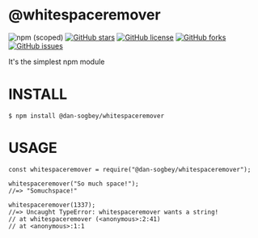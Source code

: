 # @whitespaceremover

![npm (scoped)](https://img.shields.io/npm/v/@dan-sogbey/whitespaceremover)
[![GitHub stars](https://img.shields.io/github/stars/Daniel-Sogbey/whitespaceremover)](https://github.com/Daniel-Sogbey/whitespaceremover/stargazers)
[![GitHub license](https://img.shields.io/github/license/Daniel-Sogbey/whitespaceremover)](https://github.com/Daniel-Sogbey/whitespaceremover)
[![GitHub forks](https://img.shields.io/github/forks/Daniel-Sogbey/whitespaceremover)](https://github.com/Daniel-Sogbey/whitespaceremover/network)
[![GitHub issues](https://img.shields.io/github/issues/Daniel-Sogbey/whitespaceremover)](https://github.com/Daniel-Sogbey/whitespaceremover/issues)

It's the simplest npm module

# INSTALL

`$ npm install @dan-sogbey/whitespaceremover`

# USAGE

`const whitespaceremover = require("@dan-sogbey/whitespaceremover");`

```
whitespaceremover("So much space!");
//=> "Somuchspace!"

whitespaceremover(1337);
//=> Uncaught TypeError: whitespaceremover wants a string!
// at whitespaceremover (<anonymous>:2:41)
// at <anonymous>:1:1
```
